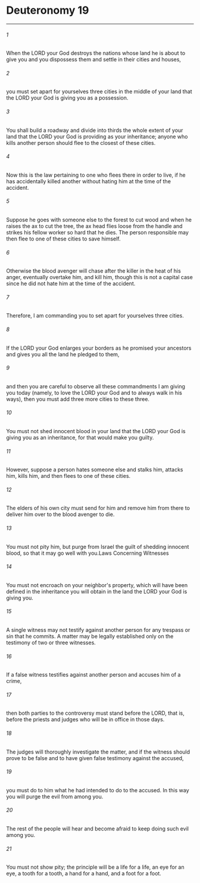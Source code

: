 # Deuteronomy 19
***



###### 1 
When the LORD your God destroys the nations whose land he is about to give you and you dispossess them and settle in their cities and houses, 

###### 2 
you must set apart for yourselves three cities in the middle of your land that the LORD your God is giving you as a possession. 

###### 3 
You shall build a roadway and divide into thirds the whole extent of your land that the LORD your God is providing as your inheritance; anyone who kills another person should flee to the closest of these cities. 

###### 4 
Now this is the law pertaining to one who flees there in order to live, if he has accidentally killed another without hating him at the time of the accident. 

###### 5 
Suppose he goes with someone else to the forest to cut wood and when he raises the ax to cut the tree, the ax head flies loose from the handle and strikes his fellow worker so hard that he dies. The person responsible may then flee to one of these cities to save himself. 

###### 6 
Otherwise the blood avenger will chase after the killer in the heat of his anger, eventually overtake him, and kill him, though this is not a capital case since he did not hate him at the time of the accident. 

###### 7 
Therefore, I am commanding you to set apart for yourselves three cities. 

###### 8 
If the LORD your God enlarges your borders as he promised your ancestors and gives you all the land he pledged to them, 

###### 9 
and then you are careful to observe all these commandments I am giving you today (namely, to love the LORD your God and to always walk in his ways), then you must add three more cities to these three. 

###### 10 
You must not shed innocent blood in your land that the LORD your God is giving you as an inheritance, for that would make you guilty. 

###### 11 
However, suppose a person hates someone else and stalks him, attacks him, kills him, and then flees to one of these cities. 

###### 12 
The elders of his own city must send for him and remove him from there to deliver him over to the blood avenger to die. 

###### 13 
You must not pity him, but purge from Israel the guilt of shedding innocent blood, so that it may go well with you.Laws Concerning Witnesses 

###### 14 
You must not encroach on your neighbor's property, which will have been defined in the inheritance you will obtain in the land the LORD your God is giving you. 

###### 15 
A single witness may not testify against another person for any trespass or sin that he commits. A matter may be legally established only on the testimony of two or three witnesses. 

###### 16 
If a false witness testifies against another person and accuses him of a crime, 

###### 17 
then both parties to the controversy must stand before the LORD, that is, before the priests and judges who will be in office in those days. 

###### 18 
The judges will thoroughly investigate the matter, and if the witness should prove to be false and to have given false testimony against the accused, 

###### 19 
you must do to him what he had intended to do to the accused. In this way you will purge the evil from among you. 

###### 20 
The rest of the people will hear and become afraid to keep doing such evil among you. 

###### 21 
You must not show pity; the principle will be a life for a life, an eye for an eye, a tooth for a tooth, a hand for a hand, and a foot for a foot.
